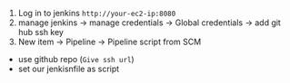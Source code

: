 1. Log in to jenkins `http://your-ec2-ip:8080`
2. manage jenkins -> manage credentials -> Global credentials -> add git hub ssh key
3. New item -> Pipeline -> Pipeline script from SCM 
- use github repo (`Give ssh url`)
- set our jenkisnfile as script
